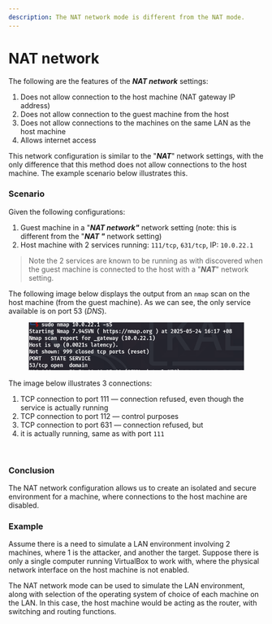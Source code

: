 ```yaml
---
description: The NAT network mode is different from the NAT mode.
---
```


# NAT network

The following are the features of the _**NAT network**_ settings:

1. Does not allow connection to the host machine (NAT gateway IP address)
2. Does not allow connection to the guest machine from the host
3. Does not allow connections to the machines on the same LAN as the host machine
4. Allows internet access

This network configuration is similar to the "_**NAT**_" network settings, with the only difference that this method does not allow connections to the host machine. The example scenario below illustrates this.

### Scenario

Given the following configurations:

1. Guest machine in a "_**NAT network"**_ network setting (note: this is different from the "_**NAT "**_ network setting)
2. Host machine with 2 services running: `111/tcp`, `631/tcp`, IP:  `10.0.22.1`&#x20;

> Note the 2 services are known to be running as with discovered when the guest machine is connected to the host with a "_**NAT**_" network setting.

The following image below displays the output from an `nmap` scan on the host machine (from the guest machine). As we can see, the only service available is on port 53 (_DNS_).

<figure><img src="../.gitbook/assets/image (1) (1) (1) (1) (1) (1) (1) (1) (1) (1) (1) (1).png" alt=""><figcaption></figcaption></figure>

The image below illustrates 3 connections:

1. TCP connection to port 111 — connection refused, even though the service is actually running&#x20;
2. TCP connection to port 112 — control purposes
3. TCP connection to port 631 — connection refused, but
4. &#x20;it is actually running, same as with port `111`

<figure><img src="../.gitbook/assets/image (9) (1).png" alt=""><figcaption></figcaption></figure>

### Conclusion

The NAT network configuration allows us to create an isolated and secure environment for a machine, where connections to the host machine are disabled.

### Example

Assume there is a need to simulate a LAN environment involving 2 machines, where 1 is the attacker, and another the target. Suppose there is only a single computer running VirtualBox to work with, where the physical network interface on the host machine is not enabled.

The NAT network mode can be used to simulate the LAN environment, along with selection of the operating system of choice of each machine on the LAN. In this case, the host machine would be acting as the router, with switching and routing functions.
